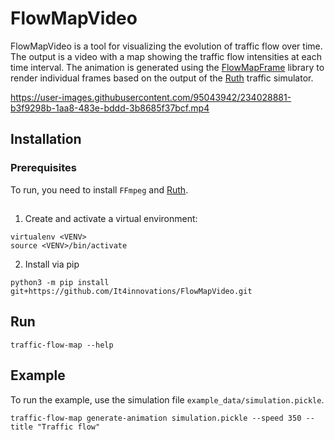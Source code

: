 # FlowMapVideo

FlowMapVideo is a tool for visualizing the evolution of traffic flow over time. The output is a video with a map showing the traffic flow intensities at each time interval. The animation is generated using the [FlowMapFrame](https://github.com/It4innovations/FlowMapFrame) library to render individual frames based on the output of the [Ruth](https://github.com/It4innovations/ruth) traffic simulator.


https://user-images.githubusercontent.com/95043942/234028881-b3f9298b-1aa8-483e-bddd-3b8685f37bcf.mp4


## Installation

### Prerequisites

To run, you need to install `FFmpeg` and [Ruth](https://github.com/It4innovations/ruth).

##

1. Create and activate a virtual environment:
```
virtualenv <VENV>
source <VENV>/bin/activate
```


2. Install via pip
```
python3 -m pip install git+https://github.com/It4innovations/FlowMapVideo.git
```

## Run
```
traffic-flow-map --help
```

## Example
To run the example, use the simulation file `example_data/simulation.pickle`.

```
traffic-flow-map generate-animation simulation.pickle --speed 350 --title "Traffic flow"
```


